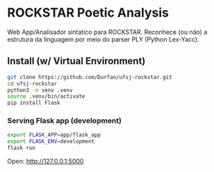 # ROCKSTAR Poetic Analysis

Web App/Analisador sintatico para ROCKSTAR. Reconhece (ou não) a estrutura da linguagem por meio do parser PLY (Python Lex-Yacc).

## Install (w/ Virtual Environment)

```sh
git clone https://github.com/Durfan/ufsj-rockstar.git
cd ufsj-rockstar
python3 -m venv .venv
source .venv/bin/activate
pip install Flask
```

### Serving Flask app (development)

```sh
export FLASK_APP=app/flask_app
export FLASK_ENV=development
flask run
```
Open: http://127.0.0.1:5000